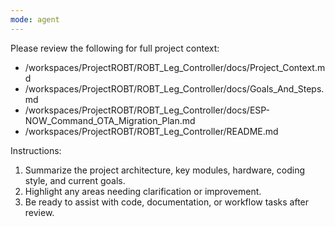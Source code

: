 ```yaml
---
mode: agent
---
```

Please review the following for full project context:
 - /workspaces/ProjectROBT/ROBT_Leg_Controller/docs/Project_Context.md
 - /workspaces/ProjectROBT/ROBT_Leg_Controller/docs/Goals_And_Steps.md
 - /workspaces/ProjectROBT/ROBT_Leg_Controller/docs/ESP-NOW_Command_OTA_Migration_Plan.md
 - /workspaces/ProjectROBT/ROBT_Leg_Controller/README.md

Instructions:
1. Summarize the project architecture, key modules, hardware, coding style, and current goals.
2. Highlight any areas needing clarification or improvement.
3. Be ready to assist with code, documentation, or workflow tasks after review.
